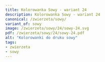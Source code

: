 ```yaml
---
title: Kolorowanka Sowy - wariant 24
description: Kolorowanka Sowy - wariant 24
canonical: /zwierzeta/sowy/
variant_of: sowy
image: /zwierzeta/sowy/24/sowy-24.svg
pdf: /zwierzeta/sowy/24/sowy-24.pdf
alt: "Kolorowanki do druku sowy"
tags:
- zwierzeta
- sowy
---
```

